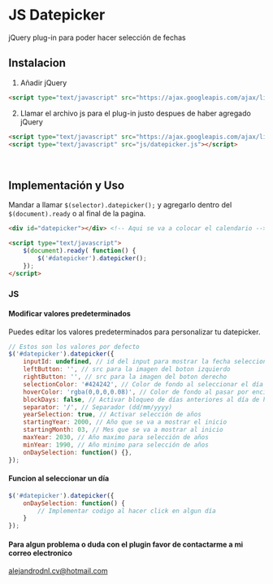 # JS Datepicker
jQuery plug-in para poder hacer selección de fechas

## Instalacion

1. Añadir jQuery
```html
<script type="text/javascript" src="https://ajax.googleapis.com/ajax/libs/jquery/3.2.1/jquery.min.js"></script>
```

2. Llamar el archivo js para el plug-in justo despues de haber agregado jQuery
```html
<script type="text/javascript" src="https://ajax.googleapis.com/ajax/libs/jquery/3.2.1/jquery.min.js"></script>
<script type="text/javascript" src="js/datepicker.js"></script>
```
<br>

## Implementación y Uso

Mandar a llamar `$(selector).datepicker();` y agregarlo dentro del `$(document).ready` o al final de la pagina.
```html
<div id="datepicker"></div> <!-- Aqui se va a colocar el calendario -->

<script type="text/javascript">
    $(document).ready( function() {
        $('#datepicker').datepicker();
    });
</script>
```

### JS

#### Modificar valores predeterminados
Puedes editar los valores predeterminados para personalizar tu datepicker.
```js
// Estos son los valores por defecto
$('#datepicker').datepicker({
    inputId: undefined, // id del input para mostrar la fecha seleccionada
    leftButton: '', // src para la imagen del boton izquierdo
    rightButton: '', // src para la imagen del boton derecho
    selectionColor: '#424242', // Color de fondo al seleccionar el día
    hoverColor: 'rgba(0,0,0,0.08)', // Color de fondo al pasar por encima del día
    blockDays: false, // Activar bloqueo de días anteriores al día de hoy
    separator: '/', // Separador (dd/mm/yyyy)
    yearSelection: true, // Activar selección de años
    startingYear: 2000, // Año que se va a mostrar el inicio
    startingMonth: 03, // Mes que se va a mostrar al inicio
    maxYear: 2030, // Año maximo para selección de años
    minYear: 1990, // Año minimo para selección de años
    onDaySelection: function() {},
});
```

#### Funcion al seleccionar un día
```js
$('#datepicker').datepicker({
    onDaySelection: function() {
        // Implementar codigo al hacer click en algun día
    }
});
```

#### Para algun problema o duda con el plugin favor de contactarme a mi correo electronico
alejandrodnl.cv@hotmail.com
